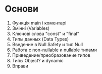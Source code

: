 # Основи
1. Функція main і коментарі
2. Змінні (Variables)
3. Ключові слова "const" и "final"
4. Типы данных (Data Types)
5. Введение в Null Safety и тип Null
6. Работа с non-nullable и nullable типами
7. Приведение/преобразование типов
8. Типы Object? и dynamic
9. Вправи
